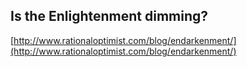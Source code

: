 ## Is the Enlightenment dimming?
  
  [http://www.rationaloptimist.com/blog/endarkenment/](http://www.rationaloptimist.com/blog/endarkenment/)